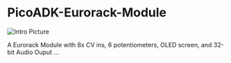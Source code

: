 # PicoADK-Eurorack-Module
![Intro Picture](https://user-images.githubusercontent.com/6614616/206612945-6acd60c2-8af5-436d-bc9d-21195fad3380.png)

A Eurorack Module with 8x CV ins, 6 potentiometers, OLED screen, and 32-bit Audio Ouput ...
